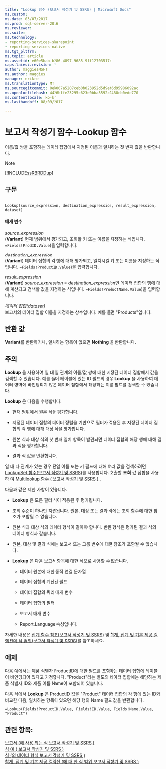 ```yaml
---
title: "Lookup 함수 (보고서 작성기 및 SSRS) | Microsoft Docs"
ms.custom: 
ms.date: 03/07/2017
ms.prod: sql-server-2016
ms.reviewer: 
ms.suite: 
ms.technology:
- reporting-services-sharepoint
- reporting-services-native
ms.tgt_pltfrm: 
ms.topic: article
ms.assetid: e60e5bab-b286-4897-9685-9ff12703517d
caps.latest.revision: 7
author: maggiesMSFT
ms.author: maggies
manager: erikre
ms.translationtype: MT
ms.sourcegitcommit: 0eb007a5207ceb0b023952d5d9ef6d95986092ac
ms.openlocfilehash: 4426bffe23295c623d0bba5592c1488cb0ede770
ms.contentlocale: ko-kr
ms.lasthandoff: 08/09/2017

---
```

# <a name="report-builder-functions---lookup-function"></a>보고서 작성기 함수-Lookup 함수
  이름/값 쌍을 포함하는 데이터 집합에서 지정된 이름과 일치하는 첫 번째 값을 반환합니다.  
  
> [!NOTE]  
>  [!INCLUDE[ssRBRDDup](../../includes/ssrbrddup-md.md)]  
  
## <a name="syntax"></a>구문  
  
```  
  
Lookup(source_expression, destination_expression, result_expression, dataset)  
```  
  
#### <a name="parameters"></a>매개 변수  
 *source_expression*  
 (**Variant**) 현재 범위에서 평가되고, 조회할 키 또는 이름을 지정하는 식입니다. `=Fields!ProdID.Value`)을 입력합니다.  
  
 *destination_expression*  
 (**Variant**) 데이터 집합의 각 행에 대해 평가되고, 일치시킬 키 또는 이름을 지정하는 식입니다. `=Fields!ProductID.Value`)을 입력합니다.  
  
 *result_expression*  
 (**Variant**) *source_expression* = *destination_expression*인 데이터 집합의 행에 대해 계산되고 검색할 값을 지정하는 식입니다. `=Fields!ProductName.Value`)을 입력합니다.  
  
 *데이터 집합(dataset)*  
 보고서의 데이터 집합 이름을 지정하는 상수입니다. 예를 들면 "Products"입니다.  
  
## <a name="return"></a>반환 값  
 **Variant**를 반환하거나, 일치하는 항목이 없으면 **Nothing** 을 반환합니다.  
  
## <a name="remarks"></a>주의  
 **Lookup** 을 사용하여 일 대 일 관계의 이름/값 쌍에 대한 지정된 데이터 집합에서 값을 검색할 수 있습니다. 예를 들어 테이블에 있는 ID 필드의 경우 **Lookup** 을 사용하여 데이터 영역에 바인딩되지 않은 데이터 집합에서 해당하는 이름 필드를 검색할 수 있습니다.  
  
 **Lookup** 은 다음을 수행합니다.  
  
-   현재 범위에서 원본 식을 평가합니다.  
  
-   지정된 데이터 집합의 데이터 정렬을 기반으로 필터가 적용된 후 지정된 데이터 집합의 각 행에 대해 대상 식을 평가합니다.  
  
-   원본 식과 대상 식의 첫 번째 일치 항목이 발견되면 데이터 집합의 해당 행에 대해 결과 식을 평가합니다.  
  
-   결과 식 값을 반환합니다.  
  
 일 대 다 관계가 있는 경우 단일 이름 또는 키 필드에 대해 여러 값을 검색하려면 [LookupSet 함수&#40;보고서 작성기 및 SSRS&#41;](../../reporting-services/report-design/report-builder-functions-lookupset-function.md)를 사용합니다. 호출할 **조회** 값 집합을 사용 하 여 [Multilookup 함수 &#40; 보고서 작성기 및 SSRS &#41; ](../../reporting-services/report-design/report-builder-functions-multilookup-function.md).  
  
 다음과 같은 제한 사항이 있습니다.  
  
-   **Lookup** 은 모든 필터 식이 적용된 후 평가됩니다.  
  
-   조회 수준이 하나만 지원됩니다. 원본, 대상 또는 결과 식에는 조회 함수에 대한 참조가 포함될 수 없습니다.  
  
-   원본 식과 대상 식의 데이터 형식이 같아야 합니다. 반환 형식은 평가된 결과 식의 데이터 형식과 같습니다.  
  
-   원본, 대상 및 결과 식에는 보고서 또는 그룹 변수에 대한 참조가 포함될 수 없습니다.  
  
-   **Lookup** 은 다음 보고서 항목에 대한 식으로 사용할 수 없습니다.  
  
    -   데이터 원본에 대한 동적 연결 문자열  
  
    -   데이터 집합의 계산된 필드  
  
    -   데이터 집합의 쿼리 매개 변수  
  
    -   데이터 집합의 필터  
  
    -   보고서 매개 변수  
  
    -   Report.Language 속성입니다.  
  
 자세한 내용은 [집계 함수 참조&#40;보고서 작성기 및 SSRS&#41;](../../reporting-services/report-design/report-builder-functions-aggregate-functions-reference.md) 및 [합계, 집계 및 기본 제공 컬렉션의 식 범위&#40;보고서 작성기 및 SSRS&#41;](../../reporting-services/report-design/expression-scope-for-totals-aggregates-and-built-in-collections.md)를 참조하세요.  
  
## <a name="example"></a>예제  
 다음 예에서는 제품 식별자 ProductID에 대한 필드를 포함하는 데이터 집합에 테이블이 바인딩되어 있다고 가정합니다. "Product"라는 별도의 데이터 집합에는 해당하는 제품 식별자 ID와 제품 이름 Name이 포함되어 있습니다.  
  
 다음 식에서 **Lookup** 은 ProductID 값을 "Product" 데이터 집합의 각 행에 있는 ID와 비교한 다음, 일치하는 항목이 있으면 해당 행의 Name 필드 값을 반환합니다.  
  
```  
=Lookup(Fields!ProductID.Value, Fields!ID.Value, Fields!Name.Value, "Product")  
```  
  
## <a name="see-also"></a>관련 항목:  
 [보고서 &#40;에 사용 되는 식 보고서 작성기 및 SSRS &#41;](../../reporting-services/report-design/expression-uses-in-reports-report-builder-and-ssrs.md)   
 [식 예 &#40; 보고서 작성기 및 SSRS &#41;](../../reporting-services/report-design/expression-examples-report-builder-and-ssrs.md)   
 [식 &#40;의 데이터 형식 보고서 작성기 및 SSRS &#41;](../../reporting-services/report-design/data-types-in-expressions-report-builder-and-ssrs.md)   
 [합계, 집계 및 기본 제공 컬렉션 &#40;에 대 한 식 범위 보고서 작성기 및 SSRS &#41;](../../reporting-services/report-design/expression-scope-for-totals-aggregates-and-built-in-collections.md)  
  
  
